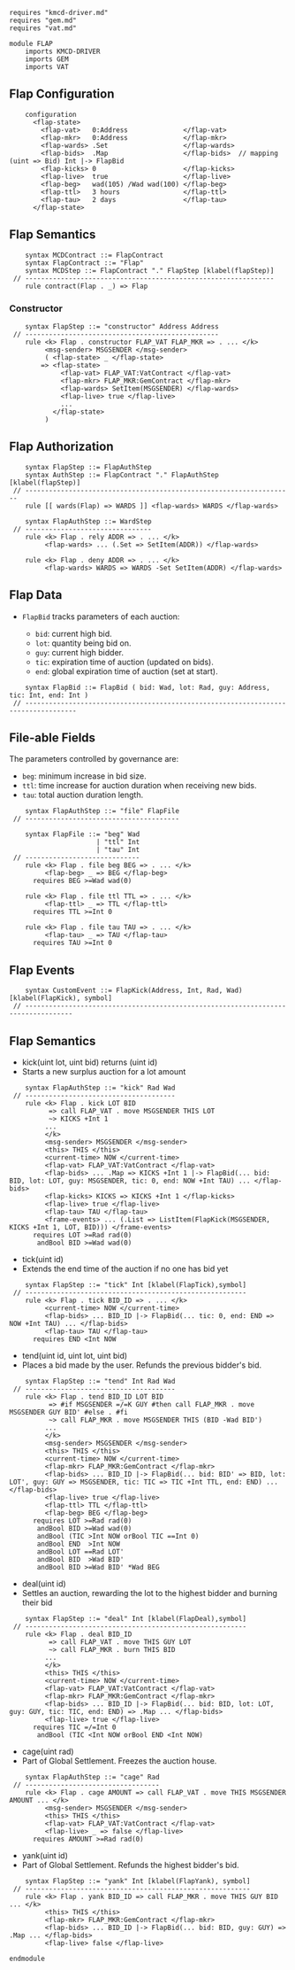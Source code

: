 ```k
requires "kmcd-driver.md"
requires "gem.md"
requires "vat.md"

module FLAP
    imports KMCD-DRIVER
    imports GEM
    imports VAT
```

Flap Configuration
------------------

```k
    configuration
      <flap-state>
        <flap-vat>   0:Address              </flap-vat>
        <flap-mkr>   0:Address              </flap-mkr>
        <flap-wards> .Set                   </flap-wards>
        <flap-bids>  .Map                   </flap-bids>  // mapping (uint => Bid) Int |-> FlapBid
        <flap-kicks> 0                      </flap-kicks>
        <flap-live>  true                   </flap-live>
        <flap-beg>   wad(105) /Wad wad(100) </flap-beg>
        <flap-ttl>   3 hours                </flap-ttl>
        <flap-tau>   2 days                 </flap-tau>
      </flap-state>
```

Flap Semantics
--------------

```k
    syntax MCDContract ::= FlapContract
    syntax FlapContract ::= "Flap"
    syntax MCDStep ::= FlapContract "." FlapStep [klabel(flapStep)]
 // ---------------------------------------------------------------
    rule contract(Flap . _) => Flap
```

### Constructor

```k
    syntax FlapStep ::= "constructor" Address Address
 // -------------------------------------------------
    rule <k> Flap . constructor FLAP_VAT FLAP_MKR => . ... </k>
         <msg-sender> MSGSENDER </msg-sender>
         ( <flap-state> _ </flap-state>
        => <flap-state>
             <flap-vat> FLAP_VAT:VatContract </flap-vat>
             <flap-mkr> FLAP_MKR:GemContract </flap-mkr>
             <flap-wards> SetItem(MSGSENDER) </flap-wards>
             <flap-live> true </flap-live>
             ...
           </flap-state>
         )
```

Flap Authorization
------------------

```k
    syntax FlapStep ::= FlapAuthStep
    syntax AuthStep ::= FlapContract "." FlapAuthStep [klabel(flapStep)]
 // --------------------------------------------------------------------
    rule [[ wards(Flap) => WARDS ]] <flap-wards> WARDS </flap-wards>

    syntax FlapAuthStep ::= WardStep
 // --------------------------------
    rule <k> Flap . rely ADDR => . ... </k>
         <flap-wards> ... (.Set => SetItem(ADDR)) </flap-wards>

    rule <k> Flap . deny ADDR => . ... </k>
         <flap-wards> WARDS => WARDS -Set SetItem(ADDR) </flap-wards>
```

Flap Data
---------

-   `FlapBid` tracks parameters of each auction:

    -   `bid`: current high bid.
    -   `lot`: quantity being bid on.
    -   `guy`: current high bidder.
    -   `tic`: expiration time of auction (updated on bids).
    -   `end`: global expiration time of auction (set at start).

```k
    syntax FlapBid ::= FlapBid ( bid: Wad, lot: Rad, guy: Address, tic: Int, end: Int )
 // -----------------------------------------------------------------------------------
```

File-able Fields
----------------

The parameters controlled by governance are:

-   `beg`: minimum increase in bid size.
-   `ttl`: time increase for auction duration when receiving new bids.
-   `tau`: total auction duration length.

```k
    syntax FlapAuthStep ::= "file" FlapFile
 // ---------------------------------------

    syntax FlapFile ::= "beg" Wad
                      | "ttl" Int
                      | "tau" Int
 // -----------------------------
    rule <k> Flap . file beg BEG => . ... </k>
         <flap-beg> _ => BEG </flap-beg>
      requires BEG >=Wad wad(0)

    rule <k> Flap . file ttl TTL => . ... </k>
         <flap-ttl> _ => TTL </flap-ttl>
      requires TTL >=Int 0

    rule <k> Flap . file tau TAU => . ... </k>
         <flap-tau> _ => TAU </flap-tau>
      requires TAU >=Int 0
```

Flap Events
-----------

```k
    syntax CustomEvent ::= FlapKick(Address, Int, Rad, Wad) [klabel(FlapKick), symbol]
 // ----------------------------------------------------------------------------------
```

Flap Semantics
--------------

- kick(uint lot, uint bid) returns (uint id)
- Starts a new surplus auction for a lot amount

```k
    syntax FlapAuthStep ::= "kick" Rad Wad
 // --------------------------------------
    rule <k> Flap . kick LOT BID
          => call FLAP_VAT . move MSGSENDER THIS LOT
          ~> KICKS +Int 1
         ...
         </k>
         <msg-sender> MSGSENDER </msg-sender>
         <this> THIS </this>
         <current-time> NOW </current-time>
         <flap-vat> FLAP_VAT:VatContract </flap-vat>
         <flap-bids> ... .Map => KICKS +Int 1 |-> FlapBid(... bid: BID, lot: LOT, guy: MSGSENDER, tic: 0, end: NOW +Int TAU) ... </flap-bids>
         <flap-kicks> KICKS => KICKS +Int 1 </flap-kicks>
         <flap-live> true </flap-live>
         <flap-tau> TAU </flap-tau>
         <frame-events> ... (.List => ListItem(FlapKick(MSGSENDER, KICKS +Int 1, LOT, BID))) </frame-events>
      requires LOT >=Rad rad(0)
       andBool BID >=Wad wad(0)
```

- tick(uint id)
- Extends the end time of the auction if no one has bid yet

```k
    syntax FlapStep ::= "tick" Int [klabel(FlapTick),symbol]
 // --------------------------------------------------------
    rule <k> Flap . tick BID_ID => . ... </k>
         <current-time> NOW </current-time>
         <flap-bids> ... BID_ID |-> FlapBid(... tic: 0, end: END => NOW +Int TAU) ... </flap-bids>
         <flap-tau> TAU </flap-tau>
      requires END <Int NOW
```

- tend(uint id, uint lot, uint bid)
- Places a bid made by the user. Refunds the previous bidder's bid.

```k
    syntax FlapStep ::= "tend" Int Rad Wad
 // --------------------------------------
    rule <k> Flap . tend BID_ID LOT BID
          => #if MSGSENDER =/=K GUY #then call FLAP_MKR . move MSGSENDER GUY BID' #else . #fi
          ~> call FLAP_MKR . move MSGSENDER THIS (BID -Wad BID')
         ...
         </k>
         <msg-sender> MSGSENDER </msg-sender>
         <this> THIS </this>
         <current-time> NOW </current-time>
         <flap-mkr> FLAP_MKR:GemContract </flap-mkr>
         <flap-bids> ... BID_ID |-> FlapBid(... bid: BID' => BID, lot: LOT', guy: GUY => MSGSENDER, tic: TIC => TIC +Int TTL, end: END) ... </flap-bids>
         <flap-live> true </flap-live>
         <flap-ttl> TTL </flap-ttl>
         <flap-beg> BEG </flap-beg>
      requires LOT >=Rad rad(0)
       andBool BID >=Wad wad(0)
       andBool (TIC >Int NOW orBool TIC ==Int 0)
       andBool END  >Int NOW
       andBool LOT ==Rad LOT'
       andBool BID  >Wad BID'
       andBool BID >=Wad BID' *Wad BEG
```

- deal(uint id)
- Settles an auction, rewarding the lot to the highest bidder and burning their bid

```k
    syntax FlapStep ::= "deal" Int [klabel(FlapDeal),symbol]
 // --------------------------------------------------------
    rule <k> Flap . deal BID_ID
          => call FLAP_VAT . move THIS GUY LOT
          ~> call FLAP_MKR . burn THIS BID
         ...
         </k>
         <this> THIS </this>
         <current-time> NOW </current-time>
         <flap-vat> FLAP_VAT:VatContract </flap-vat>
         <flap-mkr> FLAP_MKR:GemContract </flap-mkr>
         <flap-bids> ... BID_ID |-> FlapBid(... bid: BID, lot: LOT, guy: GUY, tic: TIC, end: END) => .Map ... </flap-bids>
         <flap-live> true </flap-live>
      requires TIC =/=Int 0
       andBool (TIC <Int NOW orBool END <Int NOW)
```

- cage(uint rad)
- Part of Global Settlement. Freezes the auction house.

```k
    syntax FlapAuthStep ::= "cage" Rad
 // ----------------------------------
    rule <k> Flap . cage AMOUNT => call FLAP_VAT . move THIS MSGSENDER AMOUNT ... </k>
         <msg-sender> MSGSENDER </msg-sender>
         <this> THIS </this>
         <flap-vat> FLAP_VAT:VatContract </flap-vat>
         <flap-live> _ => false </flap-live>
      requires AMOUNT >=Rad rad(0)
```

- yank(uint id)
- Part of Global Settlement. Refunds the highest bidder's bid.

```k
    syntax FlapStep ::= "yank" Int [klabel(FlapYank), symbol]
 // ---------------------------------------------------------
    rule <k> Flap . yank BID_ID => call FLAP_MKR . move THIS GUY BID ... </k>
         <this> THIS </this>
         <flap-mkr> FLAP_MKR:GemContract </flap-mkr>
         <flap-bids> ... BID_ID |-> FlapBid(... bid: BID, guy: GUY) => .Map ... </flap-bids>
         <flap-live> false </flap-live>
```

```k
endmodule
```
